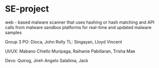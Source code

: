 # SE-project
web - based malware scanner that uses hashing or hash matching and API calls from malware sandbox platforms for real-time and updated malware samples


Group 3
PO:   Dioca, John Rolly
TL:   Singayan, Lloyd Vincent

UI/UX:  Mabano Chiello
        Muripaga, Raihanie
        Pabillaran, Trisha Mae

Devs:   Quirog, Jireh Angelo
        Salalima, Jack
